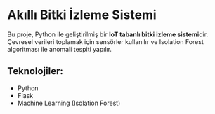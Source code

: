 # Akıllı Bitki İzleme Sistemi

Bu proje, Python ile geliştirilmiş bir **IoT tabanlı bitki izleme sistemi**dir. Çevresel verileri toplamak için sensörler kullanılır ve Isolation Forest algoritması ile anomali tespiti yapılır.
## Teknolojiler:
- Python
- Flask
- Machine Learning (Isolation Forest)
